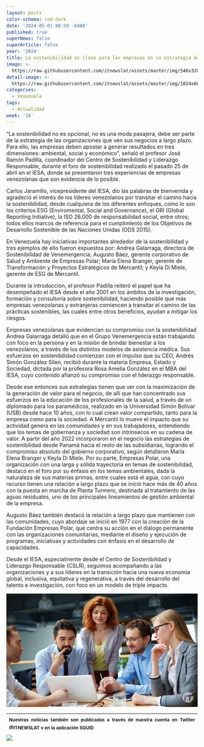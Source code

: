 ```yaml
---
layout: posts
color-schema: red-dark
date: '2024-05-01 08:59 -0400'
published: true
superNews: false
superArticle: false
year: '2024'
title: La sostenibilidad es clave para las empresas en su estrategia de largo plazo
image: >-
  https://raw.githubusercontent.com/itnewslat/assets/master/img/540x320/reunion-de-gente-p.jpg
detail-image: >-
  https://raw.githubusercontent.com/itnewslat/assets/master/img/1024x680/reunion-de-gente-g.jpg
categories:
  - Venezuela
tags:
  - Actualidad
week: '18'
---
```

“La sostenibilidad no es opcional, no es una moda pasajera, debe ser parte de la estrategia de las organizaciones que ven sus negocios a largo plazo. Para ello, las empresas deben apostar a generar resultados en tres dimensiones: ambiental, social y económico”, señaló el profesor José Ramón Padilla, coordinador del Centro de Sostenibilidad y Liderazgo Responsable, durante el foro de sostenibilidad realizado el pasado 25 de abril en el IESA, donde se presentaron tres experiencias de empresas venezolanas que son evidencia de lo posible.

Carlos Jaramillo, vicepresidente del IESA, dio las palabras de bienvenida y agradeció el interés de los líderes venezolanos por transitar el camino hacia la sostenibilidad, desde cualquiera de los diferentes enfoques, como lo son los criterios ESG (Enviromental, Social and Governance), el GRI (Global Reporting Initiative), la ISO 26.000 de responsabilidad social, entre otros; todos ellos marcos de referencia para el cumplimiento de los Objetivos de Desarrollo Sostenible de las Naciones Unidas (ODS 2015).

En Venezuela hay iniciativas importantes alrededor de la sostenibilidad y tres ejemplos de ello fueron expuestos por: Andrea Galarraga, directora de Sostenibilidad de Venemergencia; Augusto Báez, gerente corporativo de Salud y Ambiente de Empresas Polar; María Elena Branger, gerente de Transformación y Proyectos Estratégicos de Mercantil; y Keyla Di Miele, gerente de ESG de Mercantil.

Durante la introducción, el profesor Padilla reiteró el papel que ha desempeñado el IESA desde el año 2001 en los ámbitos de la investigación, formación y consultoría sobre sostenibilidad, haciendo posible que más empresas venezolanas y extranjeras comiencen a transitar el camino de las prácticas sostenibles, las cuales entre otros beneficios, ayudan a mitigar los riesgos.

Empresas venezolanas que evidencian su compromiso con la sostenibilidad Andrea Galarraga detalló que en el Grupo Venemergencia están trabajando con foco en la persona y en la misión de brindar bienestar a los venezolanos, a través de los distintos modelos de asistencia médica. Sus esfuerzos en sostenibilidad comienzan con el impulso que su CEO, Andrés Simón González Silen, recibió durante la materia Empresa, Estado y Sociedad, dictada por la profesora Rosa Amelia González en el MBA del IESA, cuyo contenido afianzó su compromiso con el liderazgo responsable.

Desde ese entonces sus estrategias tienen que ver con la maximización de la generación de valor para el negocio, de allí que han concentrado sus esfuerzos en la educación de los profesionales de la salud, a través de un diplomado para los paramédicos, realizado en la Universidad Simón Bolívar (USB) desde hace 10 años, con lo cual crean valor compartido, tanto para la empresa como para la sociedad. A Mercantil lo mueve el impacto que su actividad genera en las comunidades y en sus trabajadores, entendiendo que los temas de gobernanza y sociedad son intrínsecos en su cadena de valor. A partir del año 2022 incorporaron en el negocio las estrategias de sostenibilidad desde Panamá hacia el resto de las subsidiarias, logrando el compromiso absoluto del gobierno corporativo, según detallaron María Elena Branger y Keyla Di Miele. Por su parte, Empresas Polar, una organización con una larga y sólida trayectoria en temas de sostenibilidad, destacó en el foro por su énfasis en los temas ambientales, dada la naturaleza de sus materias primas, entre cuales está el agua, con cuyo recurso tienen una relación a largo plazo que se inició hace más de 40 años con la puesta en marcha de Planta Turmero, destinada al tratamiento de las aguas residuales, uno de los principales lineamientos de gestión ambiental de la empresa.

Augusto Báez también destacó la relación a largo plazo que mantienen con las comunidades, cuyo abordaje se inició en 1977 con la creación de la Fundación Empresas Polar, que centra su acción en el diálogo permanente con las organizaciones comunitarias, mediante el diseño y ejecución de programas, iniciativas y actividades con énfasis en el desarrollo de capacidades.

Desde el IESA, especialmente desde el Centro de Sostenibilidad y Liderazgo Responsable (CSLR), seguimos acompañando a las organizaciones y a sus líderes en la transición hacia una nueva economía global, inclusiva, equitativa y regenerativa, a través del desarrollo del talento e investigación, con foco en un modelo de triple impacto.

![](https://raw.githubusercontent.com/itnewslat/assets/master/img/540x320/reunion-de-gente-p.jpg)

<table style="height: 42px;" width="569">
<tbody>
<tr>
<td style="text-align: justify;"><sub><strong>Nuestras noticias también son publicadas a través de nuestra cuenta en Twitter <a href="https://twitter.com/itnewslat?lang=es">@ITNEWSLAT</a> y en la aplicación <a href="https://squidapp.co/en/">SQUID</a></strong></sub></td>
</tr>
</tbody>
</table>

<img src="https://tracker.metricool.com/c3po.jpg?hash=56f88a41e39ab42c063cc51676587a04"/>